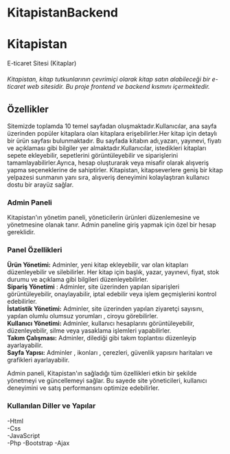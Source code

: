# KitapistanBackend

# Kitapistan
E-ticaret Sitesi (Kitaplar)


<h6>Kitapistan, kitap tutkunlarının çevrimiçi olarak kitap satın alabileceği bir e-ticaret web sitesidir. Bu proje frontend ve backend kısmını içermektedir.
<h2>Özellikler </h2>
<p>Sitemizde toplamda 10 temel sayfadan oluşmaktadır.Kullanıcılar, ana sayfa üzerinden popüler kitaplara olan kitaplara erişebilirler.Her kitap için detaylı bir ürün sayfası bulunmaktadır. Bu sayfada kitabın adı,yazarı, yayınevi, fiyatı ve açıklaması gibi bilgiler yer almaktadır.Kullanıcılar, istedikleri kitapları sepete ekleyebilir, sepetlerini görüntüleyebilir ve siparişlerini tamamlayabilirler.Ayrıca, hesap oluşturarak veya misafir olarak alışveriş yapma seçeneklerine de sahiptirler. Kitapistan, kitapseverlere geniş bir kitap yelpazesi sunmanın yanı sıra, alışveriş deneyimini kolaylaştıran kullanıcı dostu bir arayüz sağlar.</p>

<h3>Admin Paneli</h3>

<p>Kitapistan'ın yönetim paneli,  yöneticilerin ürünleri düzenlemesine ve yönetmesine olanak tanır. Admin paneline giriş yapmak için özel bir hesap gereklidir.</p>

<h3>Panel Özellikleri</h3>

<strong>Ürün Yönetimi:</strong> Adminler, yeni kitap ekleyebilir, var olan kitapları düzenleyebilir ve silebilirler. Her kitap için başlık, yazar, yayınevi, fiyat, stok durumu ve açıklama gibi bilgileri düzenleyebilirler.<br>
<strong>Sipariş Yönetimi</strong> : Adminler, site üzerinden yapılan siparişleri görüntüleyebilir, onaylayabilir, iptal edebilir veya işlem geçmişlerini kontrol edebilirler.<br>
<strong>İstatistik Yönetimi:</strong>  Adminler, site üzerinden yapılan ziyaretçi sayısını, yapılan olumlu olumsuz yorumları , ciroyu görebilirler.<br>
<strong>Kullanıcı Yönetimi:</strong>  Adminler, kullanıcı hesaplarını görüntüleyebilir, düzenleyebilir, silme veya yasaklama işlemleri yapabilirler.<br>
<strong>Takım Çalışması:</strong> Adminler, dilediği gibi takım toplantısı düzenleyip ayarlayabilir.<br>
<strong>Sayfa Yapısı:</strong> Adminler , ikonları , çerezleri, güvenlik yapısını haritaları ve grafikleri ayarlayabilir.<br>

 Admin paneli, Kitapistan'ın sağladığı tüm özellikleri etkin bir şekilde yönetmeyi ve güncellemeyi sağlar. Bu sayede site yöneticileri, kullanıcı deneyimini ve satış performansını optimize edebilirler.

<h3>Kullanılan Diller ve Yapılar</h3>
  -Html <br>
  -Css <br>
  -JavaScript<br>
  -Php
  -Bootstrap
  -Ajax 
